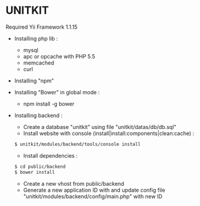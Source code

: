 UNITKIT
========

Required Yii Framework 1.1.15

- Installing php lib :
	- mysql
	- apc or opcache with PHP 5.5
 	- memcached
 	- curl
 
- Installing "npm"

- Installing "Bower" in global mode :
	- npm install -g bower
 
- Installing backend :
	- Create a database "unitkit" using file "unitkit/datas/db/db.sql"
	- Install website with console (install|install:components|clean:cache) :
	```bash
	$ unitkit/modules/backend/tools/console install
	```
	- Install dependencies :
	```bash
	$ cd public/backend
	$ bower install
	```
	- Create a new vhost from public/backend
	- Generate a new application ID with and update config file "unitkit/modules/backend/config/main.php" with new ID
